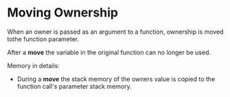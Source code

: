 # Moving Ownership

When an owner is passed as an argument to a function, ownership is moved tothe function parameter.

After a **move** the variable in the original function can no longer be 
used.

Memory in details:

* During a **move** the stack memory of the owners value is copied to the
function call's parameter stack memory.

